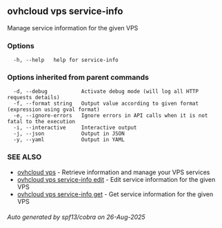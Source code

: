 ## ovhcloud vps service-info

Manage service information for the given VPS

### Options

```
  -h, --help   help for service-info
```

### Options inherited from parent commands

```
  -d, --debug           Activate debug mode (will log all HTTP requests details)
  -f, --format string   Output value according to given format (expression using gval format)
  -e, --ignore-errors   Ignore errors in API calls when it is not fatal to the execution
  -i, --interactive     Interactive output
  -j, --json            Output in JSON
  -y, --yaml            Output in YAML
```

### SEE ALSO

* [ovhcloud vps](ovhcloud_vps.md)	 - Retrieve information and manage your VPS services
* [ovhcloud vps service-info edit](ovhcloud_vps_service-info_edit.md)	 - Edit service information for the given VPS
* [ovhcloud vps service-info get](ovhcloud_vps_service-info_get.md)	 - Get service information for the given VPS

###### Auto generated by spf13/cobra on 26-Aug-2025
